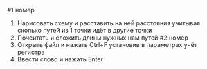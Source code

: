 #1 номер
1) Нарисовать схему и расставить на ней расстояния учитывая сколько путей из 1 точки идёт в другие точки
2) Почситать и сложить длины нужных нам путей
#2 номер
1) Открыть файл и нажать Ctrl+F установив в параметрах учёт регистра
2) Ввести слово и нажать Enter
